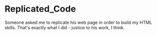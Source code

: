 # Replicated_Code
Someone asked me to replicate his web page in order to build my HTML skills. That's exactly what I did - justice to his work, I think.
